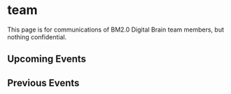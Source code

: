 # team
This page is for communications of BM2.0 Digital Brain team members, but nothing confidential.

## Upcoming Events


## Previous Events



